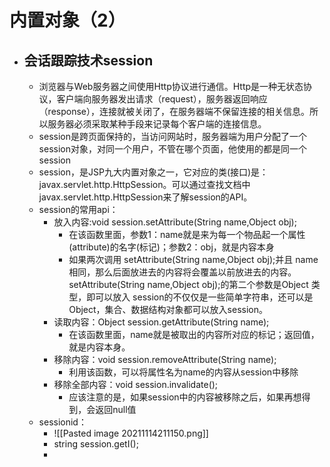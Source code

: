 # 内置对象（2）
- ## 会话跟踪技术session
	- 浏览器与Web服务器之间使用Http协议进行通信。Http是一种无状态协议，客户端向服务器发出请求（request），服务器返回响应（response），连接就被关闭了，在服务器端不保留连接的相关信息。所以服务器必须采取某种手段来记录每个客户端的连接信息。
	- session是跨页面保持的，当访问网站时，服务器端为用户分配了一个session对象，对同一个用户，不管在哪个页面，他使用的都是同一个session
	-  session，是JSP九大内置对象之一，它对应的类(接口)是：javax.servlet.http.HttpSession。可以通过查找文档中javax.servlet.http.HttpSession来了解session的API。
	-  session的常用api：
		-  放入内容:void session.setAttribute(String name,Object obj);
			-  在该函数里面，参数1：name就是来为每一个物品起一个属性(attribute)的名字(标记)；参数2：obj，就是内容本身
			-  如果两次调用 setAttribute(String name,Object obj);并且 name 相同，那么后面放进去的内容将会覆盖以前放进去的内容。setAttribute(String name,Object obj);的第二个参数是Object 类型，即可以放入 session的不仅仅是一些简单字符串，还可以是 Object，集合、数据结构对象都可以放入session。
		-  读取内容：Object session.getAttribute(String name);
			-  在该函数里面，name就是被取出的内容所对应的标记；返回值，就是内容本身。
		-  移除内容：void session.removeAttribute(String name);
			-  利用该函数，可以将属性名为name的内容从session中移除
		-  移除全部内容：void session.invalidate();
			-  应该注意的是，如果session中的内容被移除之后，如果再想得到，会返回null值
	-  sessionid：
		-  ![[Pasted image 20211114211150.png]]
		-  string session.getI();
		-  